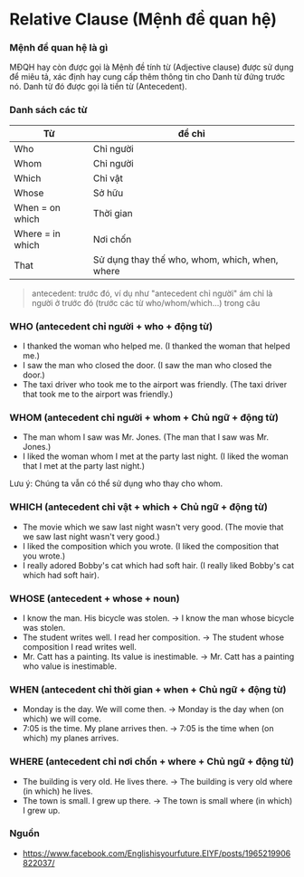 # Relative Clause (Mệnh đề quan hệ)

### Mệnh đề quan hệ là gì 
MĐQH hay còn được gọi là Mệnh đề tính từ (Adjective clause) được sử dụng để miêu tả, xác định hay cung cấp thêm thông tin cho Danh từ đứng trước nó. Danh từ đó được gọi là tiền từ (Antecedent).

### Danh sách các từ

| Từ | để chỉ |
| --- | --- |
| Who | Chỉ người |
| Whom | Chỉ người |
| Which | Chỉ vật |
| Whose | Sở hữu |
| When = on which | Thời gian |
| Where = in which | Nơi chốn |
| That | Sử dụng thay thế who, whom, which, when, where |

> antecedent: trước đó, ví dụ như "antecedent chỉ người" ám chỉ là người ở trước đó (trước các từ who/whom/which...) trong câu

### WHO (antecedent chỉ người + who + động từ)
- I thanked the woman who helped me. (I thanked the woman that helped me.)
- I saw the man who closed the door. (I saw the man who closed the door.)
- The taxi driver who took me to the airport was friendly. (The taxi driver that took me to the airport was friendly.)

### WHOM (antecedent chỉ người + whom + Chủ ngữ + động từ)
- The man whom I saw was Mr. Jones. (The man that I saw was Mr. Jones.)
- I liked the woman whom I met at the party last night. (I liked the woman that I met at the party last night.)

Lưu ý: Chúng ta vẫn có thể sử dụng who thay cho whom.

### WHICH (antecedent chỉ vật + which + Chủ ngữ + động từ)
- The movie which we saw last night wasn't very good. (The movie that we saw last night wasn't very good.)
- I liked the composition which you wrote. (I liked the composition that you wrote.)
- I really adored Bobby's cat which had soft hair. (I really liked Bobby's cat which had soft hair).

### WHOSE (antecedent + whose + noun)
- I know the man. His bicycle was stolen. → I know the man whose bicycle was stolen.
- The student writes well. I read her composition. → The student whose composition I read writes well.
- Mr. Catt has a painting. Its value is inestimable. → Mr. Catt has a painting who value is inestimable.

### WHEN (antecedent chỉ thời gian + when + Chủ ngữ + động từ)
- Monday is the day. We will come then. → Monday is the day when (on which) we will come.
- 7:05 is the time. My plane arrives then. → 7:05 is the time when (on which) my planes arrives.

### WHERE (antecedent chỉ nơi chốn + where + Chủ ngữ + động từ)
- The building is very old. He lives there. → The building is very old where (in which) he lives.
- The town is small. I grew up there. → The town is small where (in which) I grew up.


### Nguồn
- https://www.facebook.com/Englishisyourfuture.EIYF/posts/1965219906822037/

